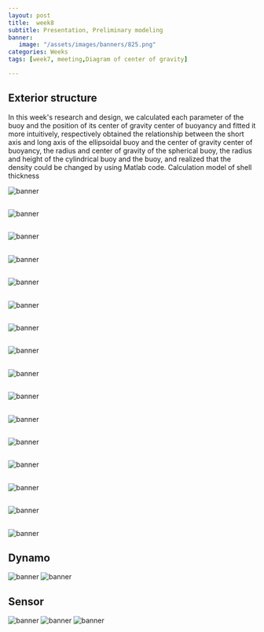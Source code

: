 ```yaml
---
layout: post
title:  week8
subtitle: Presentation, Preliminary modeling
banner:  
   image: "/assets/images/banners/825.png"
categories: Weeks
tags: [week7, meeting,Diagram of center of gravity]

---
```

## Exterior structure

In this week's research and design, we calculated each parameter of the buoy and the position of its center of gravity center of buoyancy and fitted it more intuitively, respectively obtained the relationship between the short axis and long axis of the ellipsoidal buoy and the center of gravity center of buoyancy, the radius and center of gravity of the spherical buoy, the radius and height of the cylindrical buoy and the buoy, and realized that the density could be changed by using Matlab code. Calculation model of shell thickness

![banner](/assets/images/banners/82.png)
##

![banner](/assets/images/banners/82.png)
##

![banner](/assets/images/banners/83.png)
##

![banner](/assets/images/banners/84.png)
##

![banner](/assets/images/banners/85.png)
##

![banner](/assets/images/banners/86.png)
##

![banner](/assets/images/banners/87.png)
##

![banner](/assets/images/banners/88.png)
##

![banner](/assets/images/banners/89.png)
##

![banner](/assets/images/banners/810.png)
##

![banner](/assets/images/banners/811.png)
##

![banner](/assets/images/banners/812.png)
##

![banner](/assets/images/banners/813.png)
##

![banner](/assets/images/banners/814.png)
##

![banner](/assets/images/banners/815.png)
##

![banner](/assets/images/banners/816.png)


## Dynamo

![banner](/assets/images/banners/817.png)
![banner](/assets/images/banners/818.png)



## Sensor

![banner](/assets/images/banners/819.png)
![banner](/assets/images/banners/820.png)
![banner](/assets/images/banners/821.png)

